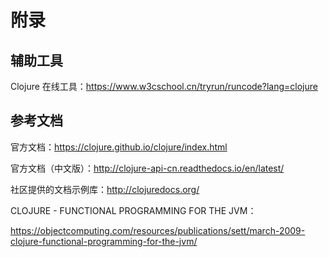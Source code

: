 

# 附录

## 辅助工具

Clojure 在线工具：https://www.w3cschool.cn/tryrun/runcode?lang=clojure

## 参考文档

官方文档：https://clojure.github.io/clojure/index.html

官方文档（中文版）：http://clojure-api-cn.readthedocs.io/en/latest/

社区提供的文档示例库：http://clojuredocs.org/

CLOJURE - FUNCTIONAL PROGRAMMING FOR THE JVM：

https://objectcomputing.com/resources/publications/sett/march-2009-clojure-functional-programming-for-the-jvm/